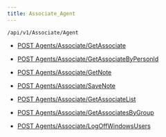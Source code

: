 ```yaml
---
title: Associate_Agent
---
```


```http
/api/v1/Associate/Agent
```

* [POST Agents/Associate/GetAssociate](v1AssociateAgent_GetAssociate.md)

* [POST Agents/Associate/GetAssociateByPersonId](v1AssociateAgent_GetAssociateByPersonId.md)

* [POST Agents/Associate/GetNote](v1AssociateAgent_GetNote.md)

* [POST Agents/Associate/SaveNote](v1AssociateAgent_SaveNote.md)

* [POST Agents/Associate/GetAssociateList](v1AssociateAgent_GetAssociateList.md)

* [POST Agents/Associate/GetAssociatesByGroup](v1AssociateAgent_GetAssociatesByGroup.md)

* [POST Agents/Associate/LogOffWindowsUsers](v1AssociateAgent_LogOffWindowsUsers.md)
